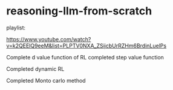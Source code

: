 ﻿# reasoning-llm-from-scratch

playlist:

https://www.youtube.com/watch?v=k2QEElQ9eeM&list=PLPTV0NXA_ZSijcbUrRZHm6BrdinLuelPs

Complete d value function of RL
completed step value function


Completed dynamic RL

Completed Monto carlo method
